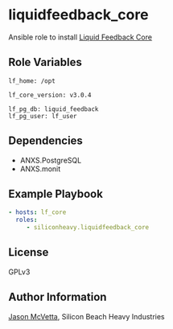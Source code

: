 liquidfeedback_core
===================

Ansible role to install [Liquid Feedback
Core](http://dev.liquidfeedback.org/trac/lf/wiki/Core)


Role Variables
--------------

```
lf_home: /opt

lf_core_version: v3.0.4

lf_pg_db: liquid_feedback
lf_pg_user: lf_user
```


Dependencies
------------

* ANXS.PostgreSQL
* ANXS.monit


Example Playbook
----------------

```yaml
- hosts: lf_core
  roles:
	 - siliconheavy.liquidfeedback_core
```


License
-------

GPLv3


Author Information
------------------

[Jason McVetta](mailto:jason.mcvetta@gmail.com), Silicon Beach Heavy Industries
